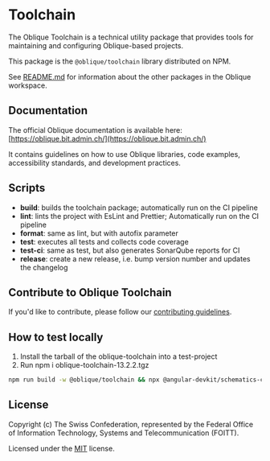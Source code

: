 # Toolchain

The Oblique Toolchain is a technical utility package that provides tools for maintaining and configuring Oblique-based projects.

This package is the `@oblique/toolchain` library distributed on NPM.

See [README.md](../../README.md) for information about the other packages in the Oblique workspace.

## Documentation

The official Oblique documentation is available here: [https://oblique.bit.admin.ch/](https://oblique.bit.admin.ch/)

It contains guidelines on how to use Oblique libraries, code examples, accessibility standards, and development practices.

## Scripts

- **build**: builds the toolchain package; automatically run on the CI pipeline
- **lint**: lints the project with EsLint and Prettier; Automatically run on the CI pipeline
- **format**: same as lint, but with autofix parameter
- **test**: executes all tests and collects code coverage
- **test-ci**: same as test, but also generates SonarQube reports for CI
- **release**: create a new release, i.e. bump version number and updates the changelog

## Contribute to Oblique Toolchain

If you'd like to contribute, please follow our [contributing guidelines](../../CONTRIBUTING.md).

## How to test locally

1. Install the tarball of the oblique-toolchain into a test-project
2. Run npm i oblique-toolchain-13.2.2.tgz

```bash
npm run build -w @oblique/toolchain && npx @angular-devkit/schematics-cli ./dist/toolchain/:ng-add
```

## License

Copyright (c) The Swiss Confederation,
represented by the Federal Office of Information Technology, Systems and Telecommunication (FOITT).

Licensed under the [MIT](../../LICENSE) license.
